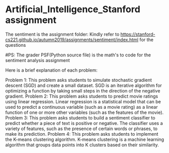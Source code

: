 # Artificial_Intelligence_Stanford assignment

The sentiment is the assignment folder: Kindly refer to https://stanford-cs221.github.io/autumn2019/assignments/sentiment/index.html for the questions

#PS: The grader PSF(Python source file) is the math's to code for the sentiment analysis assignment

Here is a brief explanation of each problem:

Problem 1: This problem asks students to simulate stochastic gradient descent (SGD) and create a small dataset. SGD is an iterative algorithm for optimizing a function by taking small steps in the direction of the negative gradient.
Problem 2: This problem asks students to predict movie ratings using linear regression. Linear regression is a statistical model that can be used to predict a continuous variable (such as a movie rating) as a linear function of one or more other variables (such as the features of the movie).
Problem 3: This problem asks students to build a sentiment classifier to predict whether a piece of text is positive or negative. The classifier uses a variety of features, such as the presence of certain words or phrases, to make its prediction.
Problem 4: This problem asks students to implement the K-means clustering algorithm. K-means clustering is a machine learning algorithm that groups data points into K clusters based on their similarity.
